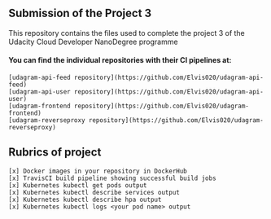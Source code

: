 ## Submission of the Project 3
 This repository contains the files used to complete the project 3 of the Udacity Cloud Developer NanoDegree programme

 #### You can find the individual repositories with their CI pipelines at:
    [udagram-api-feed repository](https://github.com/Elvis020/udagram-api-feed)
    [udagram-api-user repository](https://github.com/Elvis020/udagram-api-user)
    [udagram-frontend repository](https://github.com/Elvis020/udagram-frontend)
    [udagram-reverseproxy repository](https://github.com/Elvis020/udagram-reverseproxy)


## Rubrics of project
    [x] Docker images in your repository in DockerHub
    [x] TravisCI build pipeline showing successful build jobs
    [x] Kubernetes kubectl get pods output
    [x] Kubernetes kubectl describe services output
    [x] Kubernetes kubectl describe hpa output
    [x] Kubernetes kubectl logs <your pod name> output